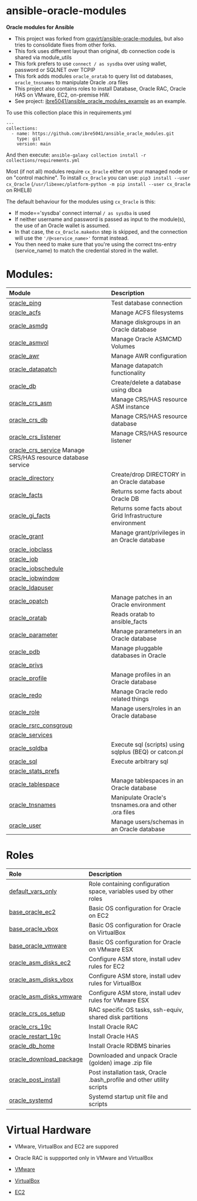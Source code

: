 # ansible-oracle-modules
**Oracle modules for Ansible**

- This project was forked from [oravirt/ansible-oracle-modules](https://github.com/oravirt/ansible-oracle-modules), but also tries to consolidate fixes from other forks.  
- This fork uses different layout than original, db connection code is shared via module_utils
- This fork prefers to use `connect / as sysdba` over using wallet, password or SQLNET over TCPIP 
- This fork adds modules `oracle_oratab` to query list od databases, `oracle_tnsnames` to manipulate Oracle .ora files
- This project also contains roles to install Database, Oracle RAC, Oracle HAS on VMware, EC2, on-premise HW.
- See project: [ibre5041/ansible_oracle_modules_example](https://github.com/ibre5041/ansible_oracle_modules_example.git) as an example.

To use this collection place this in requirements.yml

    ---
    collections:
      - name: https://github.com/ibre5041/ansible_oracle_modules.git
        type: git
        version: main

And then execute: `ansible-galaxy collection install -r collections/requirements.yml`

Most (if not all) modules require `cx_Oracle` either on your  managed node or on "control machine".
To install `cx_Oracle` you can use: `pip3 install --user cx_Oracle` (`/usr/libexec/platform-python -m pip install --user cx_Oracle` on RHEL8)

The default behaviour for the modules using `cx_Oracle` is this:

- If mode=='sysdba' connect internal `/ as sysdba` is used
- If neither username and password is passed as input to the module(s), the use of an Oracle wallet is assumed.
- In that case, the `cx_Oracle.makedsn` step is skipped, and the connection will use the `'/@<service_name>'` format instead.
- You then need to make sure that you're using the correct tns-entry (service_name) to match the credential stored in the wallet.

# Modules:

| Module						    | Description |
| :-------------------------------------------------------- | :---------- |
| [oracle_ping](../content/module/oracle_ping/)		    | Test database connection |
| [oracle_acfs](../content/module/oracle_acfs/)		    | Manage ACFS filesystems |
| [oracle_asmdg](../content/module/oracle_asmdg/)	    | Manage diskgroups in an Oracle database |
| [oracle_asmvol](../content/module/oracle_asmvol/)	    | Manage Oracle ASMCMD Volumes |
| [oracle_awr](../content/module/oracle_awr/)		    | Manage AWR configuration |
| [oracle_datapatch](../content/module/oracle_datapatch/)   | Manage datapatch functionality |
| [oracle_db](../content/module/oracle_db/)		    | Create/delete a database using dbca |
| [oracle_crs_asm](../content/module/oracle_crs_asm/)       | Manage CRS/HAS resource ASM instance |
| [oracle_crs_db](../content/module/oracle_crs_db/)         | Manage CRS/HAS resource database |
| [oracle_crs_listener](../content/module/oracle_crs_listener/) | Manage CRS/HAS resource listener |
| [oracle_crs_service](../content/module/oracle_crs_service/) Manage CRS/HAS resource database service |
| [oracle_directory](../content/module/oracle_directory/)   | Create/drop DIRECTORY in an Oracle database |
| [oracle_facts](../content/module/oracle_facts/)	    | Returns some facts about Oracle DB |
| [oracle_gi_facts](../content/module/oracle_gi_facts/)	    | Returns some facts about Grid Infrastructure environment |
| [oracle_grant](../content/module/oracle_grant/)	    | Manage grant/privileges in an Oracle database |
| [oracle_jobclass](../content/module/oracle_jobclass/)	    |
| [oracle_job](../content/module/oracle_job/)		    |
| [oracle_jobschedule](../content/module/oracle_jobschedule/)|
| [oracle_jobwindow](../content/module/oracle_jobwindow/)   |
| [oracle_ldapuser](../content/module/oracle_ldapuser/)	    |
| [oracle_opatch](../content/module/oracle_opatch/)	    | Manage patches in an Oracle environment |
| [oracle_oratab](../content/module/oracle_oratab/)	    | Reads oratab to ansible_facts |
| [oracle_parameter](../content/module/oracle_parameter/)   | Manage parameters in an Oracle database |
| [oracle_pdb](../content/module/oracle_pdb/)		    | Manage pluggable databases in Oracle |
| [oracle_privs](../content/module/oracle_privs/)	    | 
| [oracle_profile](../content/module/oracle_profile/)	    | Manage profiles in an Oracle database |
| [oracle_redo](../content/module/oracle_redo/)		    | Manage Oracle redo related things |
| [oracle_role](../content/module/oracle_role/)		    | Manage users/roles in an Oracle database |
| [oracle_rsrc_consgroup](../content/module/oracle_rsrc_consgroup/)| 
| [oracle_services](../content/module/oracle_services/)	    |
| [oracle_sqldba](../content/module/oracle_sqldba/)	    | Execute sql (scripts) using sqlplus (BEQ) or catcon.pl |
| [oracle_sql](../content/module/oracle_sql/)		    | Execute arbitrary sql
| [oracle_stats_prefs](../content/module/oracle_stats_prefs/)| 
| [oracle_tablespace](../content/module/oracle_tablespace/) | Manage tablespaces in an Oracle database
| [oracle_tnsnames](../content/module/oracle_tnsnames/)	    | Manipulate Oracle's tnsnames.ora and other .ora files
| [oracle_user](../content/module/oracle_user/)		    | Manage users/schemas in an Oracle database

# Roles

| Role   						    | Description |
| :-------------------------------------------------------- | :---------- |
| [default_vars_only](../content/role/default_vars_only/)   | Role containing configuration space, variables used by other roles |
| [base_oracle_ec2](../content/role/base_oracle_ec2/)	    | Basic OS configuration for Oracle on EC2 |
| [base_oracle_vbox](../content/role/base_oracle_vbox/)	    | Basic OS configuration for Oracle on VirtualBox |
| [base_oracle_vmware](../content/role/base_oracle_vmware/) | Basic OS configuration for Oracle on VMware ESX |
| [oracle_asm_disks_ec2](../content/role/oracle_asm_disks_ec2/)| Configure ASM store, install udev rules for EC2 |
| [oracle_asm_disks_vbox](../content/role/oracle_asm_disks_vbox/)| Configure ASM store, install udev rules for VirtualBox |
| [oracle_asm_disks_vmware](../content/role/oracle_asm_disks_vmware/)| Configure ASM store, install udev rules for VMware ESX |
| [oracle_crs_os_setup](../content/role/oracle_crs_os_setup/)| RAC specific OS tasks, ssh-equiv, shared disk partitions |
| [oracle_crs_19c](../content/role/oracle_crs_19c/)	    | Install Oracle RAC |
| [oracle_restart_19c](../content/role/oracle_restart_19c/) | Install Oracle HAS |
| [oracle_db_home](../content/role/oracle_db_home/)	    | Install Oracle RDBMS binaries |
| [oracle_download_package](../content/role/oracle_download_package/)| Downloaded and unpack Oracle (golden) image .zip file |
| [oracle_post_install](../content/role/oracle_post_install/)| Post installation task, Oracle .bash_profile and other utility scripts |
| [oracle_systemd](../content/role/oracle_systemd/)	    | Systemd startup unit file and scripts |

# Virtual Hardware

- VMware, VirtualBox and EC2 are suppored
- Oracle RAC is suppported only in VMware and VirtualBox

- [VMware](../content/role/base_oracle_vmware/)
- [VirtualBox](../content/role/base_oracle_vbox/)
- [EC2](../content/role/base_oracle_ec2/)
